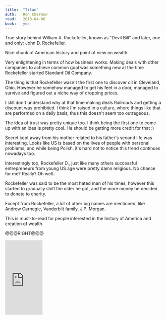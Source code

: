 ```yaml
---
title:	"Titan"
auth:	Ron Chernow
read:	2013-04-06
book:	yes
---
```





True story behind William A. Rockefeller, known as "Devil Bill" and later,
one and only: John D. Rockefeller.

Nice chunk of American history and point of view on wealth.

Very enlightening in terms of how business works. Making deals with other
companies to achieve common goal was something new at the time Rockefeller
started Standard Oil Company.

The thing is that Rockefeller wasn't the first one to discover oil in
Cleveland, Ohio. However he somehow managed to get his feet in a door,
managed to survive and figured out a niche way of dropping prices.

I still don't understand why at that time making deals Railroads and getting
a discount was prohibited. I think I'm raised in a culture, where things
like that are performed on a daily basis, thus this doesn't seem too
outrageous.

The idea of trust was pretty unique too. I think being the first one to come
up with an idea is pretty cool. He should be getting more credit for that :)

Secret kept away from his mother related to his father's second life was
interesting. Looks like US is based on the lives of people with personal
problems, and while being Polish, it's hard not to notice this trend
continues nowadays too.

Interestingly too, Rockefeller D., just like many others successful
entrepreneurs from young US age were pretty damn religious. No chance for
me? Really? Oh well..

Rockefeller was said to be the most hated man of his times, however this
started to gradually shift the older he got, and the more money he decided
to donate to charity.

Except from Rockefeller, a lot of other big names are mentioned, like Andrew
Carnegie, Vanderbilt family, J.P. Morgan.

This is must-to-read for people interested in the history of America and
creation of wealth.

@@@RIGHT@@@

<iframe src="http://rcm.amazon.com/e/cm?lt1=_blank&bc1=FFFFFF&IS2=1&npa=1&bg1=FFFFFF&fc1=000000&lc1=FF0000&t=wojcadamkoszh-20&o=1&p=8&l=as4&m=amazon&f=ifr&ref=ss_til&asins=1400077303" style="width:120px;height:240px;" scrolling="no" marginwidth="0" marginheight="0" frameborder="0"></iframe>

